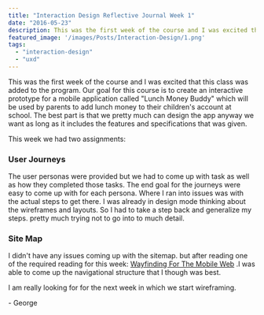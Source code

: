 ```yaml
---
title: "Interaction Design Reflective Journal Week 1"
date: "2016-05-23"
description: This was the first week of the course and I was excited that this class was added to the program.
featured_image: '/images/Posts/Interaction-Design/1.png'
tags: 
  - "interaction-design"
  - "uxd"
---
```


This was the first week of the course and I was excited that this class was added to the program. Our goal for this course is to create an interactive prototype for a mobile application called "Lunch Money Buddy" which will be used by parents to add lunch money to their children's account at school. The best part is that we pretty much can design the app anyway we want as long as it includes the features and specifications that was given.

This week we had two assignments:

### User Journeys

The user personas were provided but we had to come up with task as well as how they completed those tasks. The end goal for the journeys were easy to come up with for each persona. Where I ran into issues was with the actual steps to get there. I was already in design mode thinking about the wireframes and layouts. So I had to take a step back and generalize my steps. pretty much trying not to go into to much detail.

### Site Map

I didn't have any issues coming up with the sitemap. but after reading one of the required reading for this week: [Wayfinding For The Mobile Web](https://www.smashingmagazine.com/2014/10/wayfinding-for-the-mobile-web/) .I was able to come up the navigational structure that I though was best.

I am really looking for for the next week in which we start wireframing.

\- George
